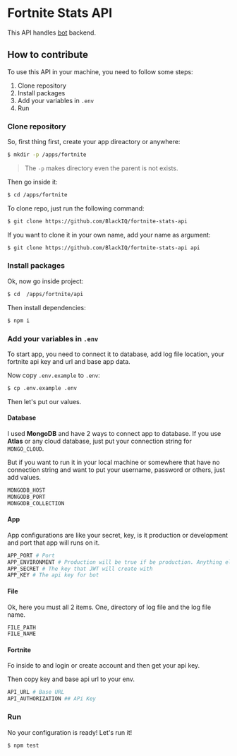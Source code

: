 # Fortnite Stats API

This API handles [bot](https://github.com/BlackIQ/fortnite-stats-bot) backend.

## How to contribute

To use this API in your machine, you need to follow some steps:

1. Clone repository
2. Install packages
3. Add your variables in `.env`
4. Run

### Clone repository

So, first thing first, create your app direactory or anywhere:

```bash
$ mkdir -p /apps/fortnite
```

> The `-p` makes directory even the parent is not exists.

Then go inside it:

```bash
$ cd /apps/fortnite
```

To clone repo, just run the following command:

```bash
$ git clone https://github.com/BlackIQ/fortnite-stats-api
```

If you want to clone it in your own name, add your name as argument:

```bash
$ git clone https://github.com/BlackIQ/fortnite-stats-api api
```

### Install packages

Ok, now go inside project:

```bash
$ cd  /apps/fortnite/api
```

Then install dependencies:

```bash
$ npm i
```

### Add your variables in `.env`

To start app, you need to connect it to database, add log file location, your fortnite api key and url and base app data.

Now copy `.env.example` to `.env`:

```bash
$ cp .env.example .env
```

Then let's put our values.

#### Database

I used **MongoDB** and have 2 ways to connect app to database. If you use **Atlas** or any cloud database, just put your connection string for `MONGO_CLOUD`.

But if you want to run it in your local machine or somewhere that have no connection string and want to put your username, password or others, just add values.

```bash
MONGODB_HOST
MONGODB_PORT
MONGODB_COLLECTION
```

#### App

App configurations are like your secret, key, is it production or development and port that app will runs on it.

```bash
APP_PORT # Port
APP_ENVIRONMENT # Production will be true if be production. Anything else will be development
APP_SECRET # The key that JWT will create with
APP_KEY # The api key for bot
```

#### File

Ok, here you must all 2 items. One, directory of log file and the log file name.

```bash
FILE_PATH
FILE_NAME
```

#### Fortnite

Fo inside to [](https://fortnite-api.com) and login or create account and then get your api key.

Then copy key and base api url to your env.

```bash
API_URL # Base URL
API_AUTHORIZATION ## APi Key
```

### Run

No your configuration is ready! Let's run it!

```bash
$ npm test
```